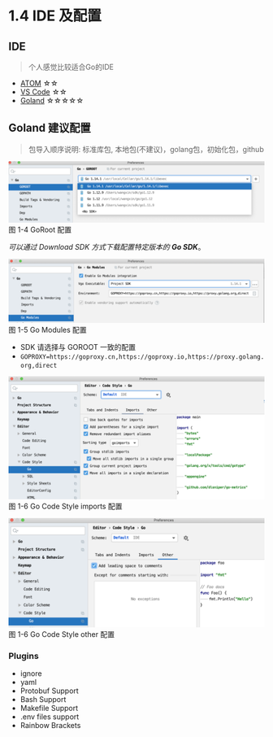 # 1.4 IDE 及配置

## IDE

>个人感觉比较适合Go的IDE

- [ATOM](https://atom.io/) ☆☆
- [VS Code](https://code.visualstudio.com/) ☆☆
- [Goland](https://www.jetbrains.com/go/) ☆☆☆☆☆

## Goland 建议配置

>包导入顺序说明: 标准库包, 本地包(不建议)，golang包，初始化包，github

![](../images/ch1-04-goland-goroot.png)
图 1-4 GoRoot 配置

_可以通过 Download SDK 方式下载配置特定版本的 **Go SDK**_。

![](../images/ch1-04-goland-go-modules.png)
图 1-5 Go Modules 配置

- SDK 请选择与 GOROOT 一致的配置
- `GOPROXY=https://goproxy.cn,https://goproxy.io,https://proxy.golang.org,direct`

![](../images/ch1-04-goland-code-style-imports.png)
图 1-6 Go Code Style imports 配置

![](../images/ch1-04-goland-other.png)
图 1-6 Go Code Style other 配置

### Plugins

- ignore
- yaml
- Protobuf Support
- Bash Support
- Makefile Support
- .env files support
- Rainbow Brackets

